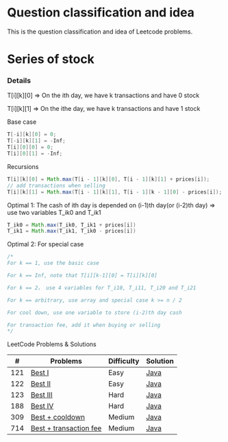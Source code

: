 Question classification and idea
===
This is the question classification and idea of Leetcode problems.

Series of stock
===
### Details

T[i][k][0] => On the ith day, we have k transactions and have 0 stock

T[i][k][1] => On the ithe day, we have k transactions and have 1 stock

Base case

```Java
T[-i][k][0] = 0;
T[-i][k][1] = -Inf;
T[i][0][0] = 0;
T[i][0][1] = -Inf;
```

Recursions

```Java
T[i][k][0] = Math.max(T[i - 1][k][0], T[i - 1][k][1] + prices[i]);
// add transactions when selling
T[i][k][1] = Math.max(T[i - 1][k][1], T[i - 1][k - 1][0] - prices[i]);
```

Optimal 1: The cash of ith day is depended on (i-1)th day(or (i-2)th day) => use two variables T_ik0 and T_ik1

```Java
T_ik0 = Math.max(T_ik0, T_ik1 + prices[i])
T_ik1 = Math.max(T_ik1, T_ik0 - prices[i])
```

Optimal 2: For special case
```Java
/*
For k == 1, use the basic case

For k == Inf, note that T[i][k-1][0] = T[i][k][0]

For k == 2， use 4 variables for T_i10, T_i11, T_i20 and T_i21

For k == arbitrary, use array and special case k >= n / 2

For cool down, use one variable to store (i-2)th day cash

For transaction fee, add it when buying or selling
*/
```

LeetCode Problems & Solutions

| \# | Problems | Difficulty | Solution |
|----|----------|-----------|------|
| 121  | [Best I](https://leetcode.com/problems/permutations/) | Easy | [Java](../master/Code/LC121.java)
| 122  | [Best II](https://leetcode.com/problems/combinations/submissions/) | Easy | [Java](../master/Code/LC122.java)
| 123  | [Best III](https://leetcode.com/problems/best-time-to-buy-and-sell-stock-iii/) | Hard | [Java](../master/Code/LC123.java)
| 188  | [Best IV](https://leetcode.com/problems/best-time-to-buy-and-sell-stock-iv/) | Hard | [Java](../master/Code/LC188.java)
| 309  | [Best + cooldown](https://leetcode.com/problems/best-time-to-buy-and-sell-stock-with-cooldown/) | Medium | [Java](../master/Code/LC309.java)
| 714  | [Best + transaction fee](https://leetcode.com/problems/best-time-to-buy-and-sell-stock-with-transaction-fee/) | Medium | [Java](../master/Code/LC714.java)
